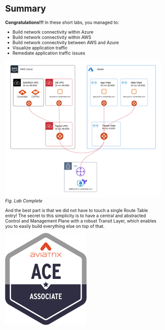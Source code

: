 # Summary  

**Congratulations!!!**  In these short labs, you managed to:

* Build network connectivity within Azure
* Build network connectivity within AWS
* Build network connectivity between AWS and Azure
* Visualize application traffic
* Remediate application traffic issues

![Lab Complete](images/lab-final.png)  
_Fig. Lab Complete_  

And the best part is that we did not have to touch a single Route Table entry! The secret to this simplicity is to have a central and abstracted Control and Management Plane with a robust Transit Layer, which enables you to easily build everything else on top of that.

![ACE](../../_logos/ace_associate.png)
